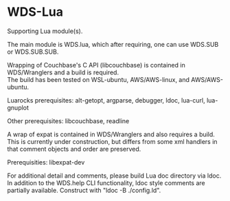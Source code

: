 # WDS-Lua
Supporting Lua module(s).

The main module is WDS.lua, which after requiring, one can use WDS.SUB or WDS.SUB.SUB.

Wrapping of Couchbase's C API (libcouchbase) is contained in WDS/Wranglers and a build is required.  
The build has been tested on WSL-ubuntu, AWS/AWS-linux, and AWS/AWS-ubuntu.

Luarocks prerequisites: alt-getopt, argparse, debugger, ldoc, lua-curl, lua-gnuplot 

Other prerequisites: libcouchbase, readline


A wrap of expat is contained in WDS/Wranglers and also requires a build.  This is currently under
construction, but differs from some xml handlers in that comment objects and order are preserved.

Prerequisities:  libexpat-dev



For additional detail and comments, please build Lua doc directory via ldoc.  
In addition to the WDS.help CLI functionality, ldoc style comments are partially available. 
Construct with "ldoc -B ./config.ld".



